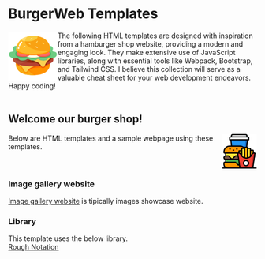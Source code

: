 # BurgerWeb Templates

<img align="left" width="100" height="100" src="./img/hamburger.png">
The following HTML templates are designed with inspiration from a hamburger shop website, providing a modern and engaging look. They make extensive use of JavaScript libraries, along with essential tools like Webpack, Bootstrap, and Tailwind CSS.  
I believe this collection will serve as a valuable cheat sheet for your web development endeavors.  
Happy coding!
<br><br>


## Welcome our burger shop!
<img align="right" width="70" height="70" src="./img/hamburger2.png">
Below are HTML templates and a sample webpage using these templates.  
<br><br><br>

### Image gallery website

[Image gallery website](https://fukugit.github.io/html-templates/1_portrait_page/build/index.html) is tipically images showcase website.  

### Library
This template uses the below library.  
[Rough Notation](https://github.com/rough-stuff/rough-notation)